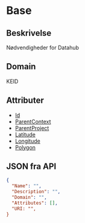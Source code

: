 # Base

## Beskrivelse

Nødvendigheder for Datahub

## Domain

KEID

## Attributer

- [Id](../Attributes/Id.md)
- [ParentContext](../Attributes/ParentContext.md)
- [ParentProject](../Attributes/ParentProject.md)
- [Latitude](../Attributes/Latitude.md)
- [Longitude](../Attributes/Longitude.md)
- [Polygon](../Attributes/Polygon.md)

## JSON fra API

```json
{
  "Name": "",
  "Description": "",
  "Domain": "",
  "Attributes": [],
  "URI: "",
}
```
